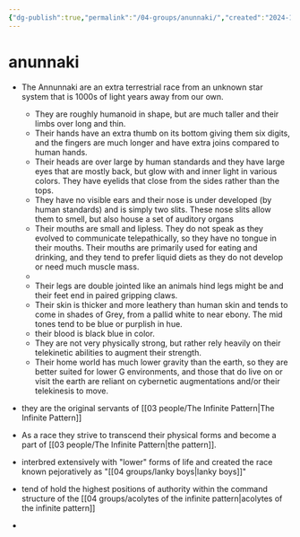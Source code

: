 ```yaml
---
{"dg-publish":true,"permalink":"/04-groups/anunnaki/","created":"2024-12-27T11:21:19.154-06:00","updated":"2025-10-25T21:18:32.224-05:00"}
---
```


# anunnaki
- The Annunnaki are an extra terrestrial race from an unknown star system that is 1000s of light years away from our own.  
	- They are roughly humanoid in shape, but are much taller and their limbs over long and thin.
	- Their hands have an extra thumb on its bottom giving them six digits, and the fingers are much longer and have extra joins compared to human hands.
	- Their heads are over large by human standards and they have large eyes that are mostly back, but glow with and inner light in various colors.  They have eyelids that close from the sides rather than the tops.
	- They have no visible ears and their nose is under developed (by human standards) and is simply two slits.  These nose slits allow them to smell, but also house a set of auditory organs
	- Their mouths are small and lipless.  They do not speak as they evolved to communicate telepathically, so they have no tongue in their mouths. Their mouths are primarily used for eating and drinking, and they tend to prefer liquid diets as they do not develop or need much muscle mass. 
	- 
	- Their legs are double jointed like an animals hind legs might be and their feet end in paired gripping claws. 
	- Their skin is thicker and more leathery than human skin and tends to come in shades of Grey, from a pallid white to near ebony.  The mid tones tend to be blue or purplish in hue.
	- their blood is black blue in color.
	- They are not very physically strong, but rather rely heavily on their telekinetic abilities to augment their strength.
	- Their home world has much lower gravity than the earth, so they are better suited for lower G environments, and those that do live on or visit the earth are reliant on cybernetic augmentations and/or their telekinesis to move.
	
- they are the original servants of [[03 people/The Infinite Pattern\|The Infinite Pattern]]
- As a race they strive to transcend their physical forms and become a part of [[03 people/The Infinite Pattern\|the pattern]].  
- interbred extensively with "lower" forms of life and created the race known pejoratively as "[[04 groups/lanky boys\|lanky boys]]"
- tend of hold the highest positions of authority within the command structure of the [[04 groups/acolytes of the infinite pattern\|acolytes of the infinite pattern]]
- 